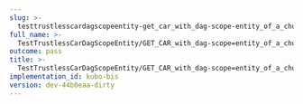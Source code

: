 ```yaml
---
slug: >-
  testtrustlesscardagscopeentity-get_car_with_dag-scope-entity_of_a_chunked_unixfs_file_(format-car)
full_name: >-
  TestTrustlessCarDagScopeEntity/GET_CAR_with_dag-scope=entity_of_a_chunked_UnixFS_file_(format=car)
outcome: pass
title: >-
  TestTrustlessCarDagScopeEntity/GET_CAR_with_dag-scope=entity_of_a_chunked_UnixFS_file_(format=car)
implementation_id: kubo-bis
version: dev-44b0eaa-dirty
---
```


